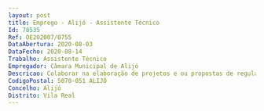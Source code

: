 ```yaml
--- 
layout: post
title: Emprego - Alijó - Assistente Técnico
Id: 78535
Ref: OE202007/0755
DataAbertura: 2020-08-03
DataFecho: 2020-08-14
Trabalho: Assistente Técnico
Empregador: Câmara Municipal de Alijó
Descricao: Colaborar na elaboração de projetos e ou propostas de regulamentos e posturas municipais  providenciar a homologação das informações e pareceres jurídicos e divulgá los pelos diferentes serviços sempre que tal seja superiormente decidido  colaborar nos processos de cobrança coerciva por dívidas de natureza fiscal  instruir e acompanhar os processos de contraordenação instaurados pelos diferentes serviços até à sua conclusão  proceder à análise do Diário da República e à classificação dos textos que deverão ser do conhecimento das diversas entidades orgânicas, fazendo chegar às mesmas o número do diploma em causa e a sua data de publicação, via correio eletrónico  efetuar as demais tarefas e procedimentos que lhe forem superiormente determinados por lei, regulamento ou despacho.
CodigoPostal: 5070-051 ALIJÓ
Concelho: Alijó
Distrito: Vila Real
--- 
```

